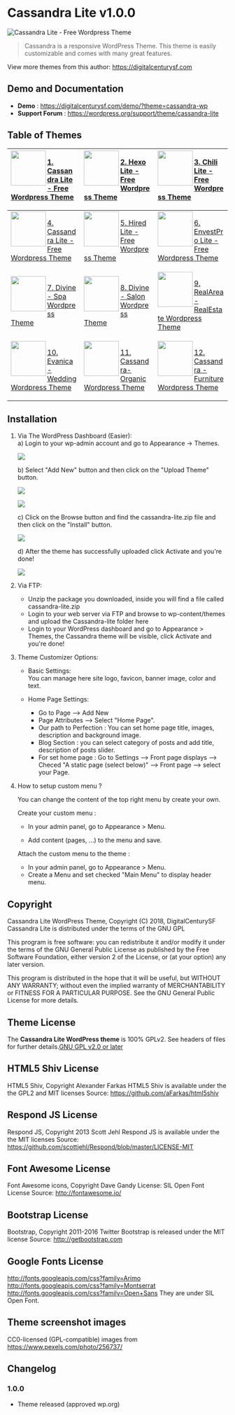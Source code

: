 # Cassandra Lite v1.0.0
![Cassandra Lite - Free Wordpress Theme](/screenshot.png)

> Cassandra is a responsive WordPress Theme. This theme is easily customizable and comes with many great features.

View more themes from this author: https://digitalcenturysf.com

## Demo and Documentation
* **Demo** : https://digitalcenturysf.com/demo/?theme=cassandra-wp 
* **Support Forum** : https://wordpress.org/support/theme/cassandra-lite


## Table of Themes

| [<img align="left" width="80" height="80" src="/assets/images/thumb-cassandra.jpg">](https://digitalcenturysf.com/templates/cassandra-premium-corporate-business-theme/) <p align="left"><a href="https://digitalcenturysf.com/templates/cassandra-premium-corporate-business-theme/"> 1. Cassandra Lite - Free Wordpress Theme </a></p> | [<img align="left" width="80" height="80" src="/assets/images/thumb-hexo.jpg">](https://digitalcenturysf.com/templates/hexo-premium-realestate-theme/) <p align="left"><a href="https://digitalcenturysf.com/templates/hexo-premium-realestate-theme/"> 2. Hexo Lite - Free Wordpress Theme </a></p> | [<img align="left" width="80" height="80" src="/assets/images/thumb-chili.jpg">](https://digitalcenturysf.com/templates/chili-multi-purpose-restaurant-theme/) <p align="left"><a href="https://digitalcenturysf.com/templates/chili-multi-purpose-restaurant-theme/"> 3. Chili Lite - Free Wordpress Theme </a></p> |
| -------------------------------------------------------------------------- | ------------------------------------------------------------------------ | ------------------------------------------------------------------------ | 
| [<img align="left" width="80" height="80" src="/assets/images/thumb-cassandra.jpg">](https://digitalcenturysf.com/product/cassandra-fashion1-wordpress-theme/) <p align="left"><a href="https://digitalcenturysf.com/product/cassandra-fashion1-wordpress-theme/"> 4. Cassandra Lite - Free Wordpress Theme </a></p> | [<img align="left" width="80" height="80" src="/assets/images/thumb-hired.jpg">](https://digitalcenturysf.com/product/hired-professional-resume-wordpress-theme/) <p align="left"><a href="https://digitalcenturysf.com/product/hired-professional-resume-wordpress-theme/"> 5. Hired Lite - Free Wordpress Theme </a></p> | [<img align="left" width="80" height="80" src="/assets/images/thumb-envestpro.jpg">](https://digitalcenturysf.com/templates/envest-pro-business-multipurpose-template/) <p align="left"><a href="https://digitalcenturysf.com/templates/envest-pro-business-multipurpose-template/"> 6. EnvestPro Lite - Free Wordpress Theme </a></p> | 
| [<img align="left" width="80" height="80" src="/assets/images/thumb-divine.jpg">](https://digitalcenturysf.com/templates/divine-spa-theme/) <p align="left"><a href="https://digitalcenturysf.com/templates/divine-spa-theme/"> 7. Divine - Spa Wordpress Theme </a></p> | [<img align="left" width="80" height="80" src="/assets/images/thumb-divine.jpg">](https://digitalcenturysf.com/product/divine-salon-wordpress-theme/) <p align="left"><a href="https://digitalcenturysf.com/product/divine-salon-wordpress-theme/"> 8. Divine - Salon Wordpress Theme </a></p> | [<img align="left" width="80" height="80" src="/assets/images/thumb-realarea.jpg">](https://digitalcenturysf.com/product/real-area-real-estate-wordpress-theme/) <p align="left"><a href="https://digitalcenturysf.com/product/real-area-real-estate-wordpress-theme/"> 9. RealArea - RealEstate Wordpress Theme </a></p> | 
| [<img align="left" width="80" height="80" src="/assets/images/thumb-evenica.jpg">](https://digitalcenturysf.com/product/evanica-general-wedding-wordpress-theme/) <p align="left"><a href="https://digitalcenturysf.com/product/evanica-general-wedding-wordpress-theme/"> 10. Evanica - Wedding Wordpress Theme </a></p> | [<img align="left" width="80" height="80" src="/assets/images/thumb-cassandra.jpg">](https://digitalcenturysf.com/product/cassandra-organic-wordpress-theme/) <p align="left"><a href="https://digitalcenturysf.com/product/cassandra-organic-wordpress-theme/"> 11. Cassandra- Organic Wordpress Theme </a></p> | [<img align="left" width="80" height="80" src="/assets/images/thumb-cassandra.jpg">](https://digitalcenturysf.com/product/cassandra-furniture-wordpress-theme/) <p align="left"><a href="https://digitalcenturysf.com/product/cassandra-furniture-wordpress-theme/"> 12. Cassandra - Furniture Wordpress Theme </a></p> |


## Installation 

1. Via The WordPress Dashboard (Easier):   
	a) Login to your wp-admin account and go to Appearance -> Themes.   

	![](/assets/images/i1.png)  

	b) Select "Add New" button and then click on the "Upload Theme" button.    

	![](/assets/images/i2.png)   

	![](/assets/images/i3.png)  
	  
	c) Click on the Browse button and find the cassandra-lite.zip file  and then click on the "Install" button.    

	![](/assets/images/i4.png)  
	
	d) After the theme has successfully uploaded click Activate and you're done!         

	![](/assets/images/i5.png)  
	

 
2. Via FTP:  
	* Unzip the package you downloaded, inside you will find a file called cassandra-lite.zip   
	* Login to your web server via FTP and browse to wp-content/themes and upload the Cassandra-lite folder here    
	* Login to your WordPress dashboard and go to Appearance > Themes, the Cassandra theme will be visible, click Activate and you're done!    
  
3. Theme Customizer	Options:  

	* Basic Settings:  
        You can manage here site logo, favicon, banner image, color and text.	  

	* Home Page Settings:     
		* Go to Page --> Add New   
		* Page Attributes --> Select "Home Page".   
		* Our path to Perfection : You can set home page title, images, description and background image.    
        * Blog Section : you can select category of posts and add title, description of posts slider.  
		* For set home page : Go to Settings	-->	Front page displays	--> Checed  "A static page (select below)" --> Front page --> select your Page.  
                 
4. How to setup custom menu ?  

	You can change the content of the top right menu by create your own.  

	Create your custom menu :  

	* In your admin panel, go to Appearance > Menu.  

	* Add content (pages, ...) to the menu and save.  

	Attach the custom menu to the theme :  

	* In your admin panel, go to Appearance > Menu.  
	* Create a Menu and set checked "Main Menu" to display header menu.  
 	

## Copyright

Cassandra Lite WordPress Theme, Copyright (C) 2018, DigitalCenturySF
Cassandra Lite is distributed under the terms of the GNU GPL

This program is free software: you can redistribute it and/or modify
it under the terms of the GNU General Public License as published by
the Free Software Foundation, either version 2 of the License, or
(at your option) any later version.

This program is distributed in the hope that it will be useful,
but WITHOUT ANY WARRANTY; without even the implied warranty of
MERCHANTABILITY or FITNESS FOR A PARTICULAR PURPOSE. See the
GNU General Public License for more details.




## Theme License
The **Cassandra Lite WordPress theme** is 100% GPLv2. See headers of files for further details.[GNU GPL v2.0 or later](http://www.gnu.org/licenses/gpl-2.0.html)

 
## HTML5 Shiv License
HTML5 Shiv, Copyright Alexander Farkas
HTML5 Shiv is available under the the GPL2 and MIT licenses
Source: https://github.com/aFarkas/html5shiv
 

## Respond JS License
Respond JS, Copyright 2013 Scott Jehl
Respond JS is available under the the MIT licenses
Source: https://github.com/scottjehl/Respond/blob/master/LICENSE-MIT
 

## Font Awesome License
Font Awesome icons, Copyright Dave Gandy
License: SIL Open Font License
Source: http://fontawesome.io/

 
## Bootstrap License
Bootstrap, Copyright 2011-2016 Twitter
Bootstrap is released under the MIT license
Source: http://getbootstrap.com


## Google Fonts License
http://fonts.googleapis.com/css?family=Arimo
http://fonts.googleapis.com/css?family=Montserrat
http://fonts.googleapis.com/css?family=Open+Sans
They are under SIL Open Font.


## Theme screenshot images
CC0-licensed (GPL-compatible) images from https://www.pexels.com/photo/256737/
 


## Changelog
 
### 1.0.0
* Theme released (approved wp.org)


  
